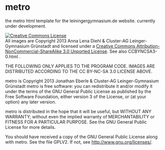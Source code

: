 metro
=====

the metro html template for the leiningergymnasium.de website. currently under development.



<a rel="license" href="http://creativecommons.org/licenses/by-nc-sa/3.0/"><img alt="Creative Commons License" style="border-width:0" src="http://i.creativecommons.org/l/by-nc-sa/3.0/88x31.png" /></a><br />All images are Copyright 2013 Anna Lena Diehl & Cluster-AG Leinger-Gymnasium Grünstadt and licensed under a <a rel="license" href="http://creativecommons.org/licenses/by-nc-sa/3.0/">Creative Commons Attribution-NonCommercial-ShareAlike 3.0 Unported License</a>. See also CCBYNCSA3-0.html .


THE FOLLOWING ONLY APPLIES TO THE PROGRAM CODE. IMAGES ARE DISTRIBUTED ACCORDING TO THE CC BY-NC-SA 3.0 LICENSE ABOVE.

metro is Copyright 2013 Jonathan Eberle & Cluster-AG Leinger-Gymnasium Grünstadt
metro is free software: you can redistribute it and/or modify
    it under the terms of the GNU General Public License as published by
    the Free Software Foundation, either version 3 of the License, or
    (at your option) any later version.

   metro is distributed in the hope that it will be useful,
   but WITHOUT ANY WARRANTY; without even the implied warranty of
   MERCHANTABILITY or FITNESS FOR A PARTICULAR PURPOSE.  See the
   GNU General Public License for more details.

   You should have received a copy of the GNU General Public License
   along with metro. See the file GPLV2.  If not, see <http://www.gnu.org/licenses/>.
